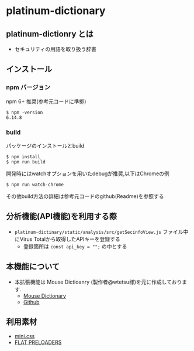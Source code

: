 # platinum-dictionary

## platinum-dictionry とは
- セキュリティの用語を取り扱う辞書

## インストール

### npm バージョン
npm 6+ 推奨(参考元コードに準拠)

```
$ npm -version
6.14.8
```

### build
パッケージのインストールとbuild
```
$ npm install
$ npm run build
```

開発時にはwatchオプションを用いたdebugが推奨,以下はChromeの例
```
$ npm run watch-chrome
```

その他build方法の詳細は参考元コードのgithub(Readme)を参照する

## 分析機能(API機能)を利用する際
- `platinum-dictinary/static/analysis/src/getSecinfoView.js` ファイル中にVirus Totalから取得したAPIキーを登録する
  - 登録箇所は `const api_key = "";` の中とする 

## 本機能について
- 本拡張機能は Mouse Dictioanry (製作者@wtetsu様)を元に作成しております.
  - [Mouse Dictionary](https://chrome.google.com/webstore/detail/mouse-dictionary/dnclbikcihnpjohihfcmmldgkjnebgnj)
  - [Github](https://github.com/wtetsu/mouse-dictionary)

## 利用素材
- [mini.css](https://minicss.org/)
- [FLAT PRELOADERS](https://pixelbuddha.net/animation/flat-preloaders)